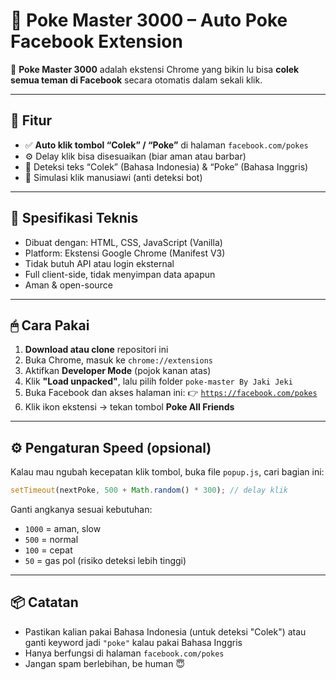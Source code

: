 # 🥊 **Poke Master 3000** – Auto Poke Facebook Extension

🚀 **Poke Master 3000** adalah ekstensi Chrome yang bikin lu bisa **colek semua teman di Facebook** secara otomatis dalam sekali klik.

---

## 🧰 Fitur

* ✅ **Auto klik tombol “Colek” / “Poke”** di halaman `facebook.com/pokes`
* ⚙️ Delay klik bisa disesuaikan (biar aman atau barbar)
* 👀 Deteksi teks “Colek” (Bahasa Indonesia) & “Poke” (Bahasa Inggris)
* 🧠 Simulasi klik manusiawi (anti deteksi bot)

---

## 💾 Spesifikasi Teknis

* Dibuat dengan: HTML, CSS, JavaScript (Vanilla)
* Platform: Ekstensi Google Chrome (Manifest V3)
* Tidak butuh API atau login eksternal
* Full client-side, tidak menyimpan data apapun
* Aman & open-source

---

## 🖱 Cara Pakai

1. **Download atau clone** repositori ini
2. Buka Chrome, masuk ke `chrome://extensions`
3. Aktifkan **Developer Mode** (pojok kanan atas)
4. Klik **"Load unpacked"**, lalu pilih folder `poke-master By Jaki Jeki`
5. Buka Facebook dan akses halaman ini:
   👉 [`https://facebook.com/pokes`](https://facebook.com/pokes)
6. Klik ikon ekstensi → tekan tombol **Poke All Friends**

---

## ⚙️ Pengaturan Speed (opsional)
Kalau mau ngubah kecepatan klik tombol, buka file `popup.js`, cari bagian ini:
```js
setTimeout(nextPoke, 500 + Math.random() * 300); // delay klik
```
Ganti angkanya sesuai kebutuhan:
* `1000` = aman, slow
* `500` = normal
* `100` = cepat
* `50` = gas pol (risiko deteksi lebih tinggi)

---

## 📦 Catatan
* Pastikan kalian pakai Bahasa Indonesia (untuk deteksi "Colek") atau ganti keyword jadi `"poke"` kalau pakai Bahasa Inggris
* Hanya berfungsi di halaman `facebook.com/pokes`
* Jangan spam berlebihan, be human 😇
